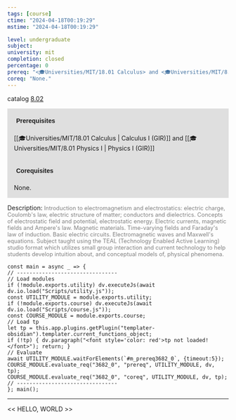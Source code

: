 ```yaml
---
tags: [course]
ctime: "2024-04-18T00:19:29"
mstime: "2024-04-18T00:19:29"

level: undergraduate
subject: 
university: mit
completion: closed
percentage: 0
prereq: "<🎓Universities/MIT/18.01 Calculus> and <🎓Universities/MIT/8.01 Physics I>"
coreq: "None."
---
```


catalog [8.02](http://student.mit.edu/catalog/m8a.html#8.02)

<span style="display: block; padding: 15px; background-color: rgb(100, 100, 100, 0.2);"><font id="m_prereq3682_0" style="display: block; font-family: Arial, sans-serif; font-weight: bold; padding: 5px">Prerequisites</font><br><span id="prereq3682_0">[[🎓Universities/MIT/18.01 Calculus | Calculus I (GIR)]] and [[🎓Universities/MIT/8.01 Physics I | Physics I (GIR)]]</span></span>
<span style="display: block; padding: 15px; background-color: rgb(100, 100, 100, 0.2);"><font id="m_coreq3682_0" style="display: block; font-family: Arial, sans-serif; font-weight: bold; padding: 5px">Corequisites</font><br><span id="coreq3682_0">None.</span></span>

<font style="">Description:</font>
<font style="color: grey; font-size: 0.8rem;">Introduction to electromagnetism and electrostatics: electric charge, Coulomb's law, electric structure of matter; conductors and dielectrics. Concepts of electrostatic field and potential, electrostatic energy. Electric currents, magnetic fields and Ampere's law. Magnetic materials. Time-varying fields and Faraday's law of induction. Basic electric circuits. Electromagnetic waves and Maxwell's equations. Subject taught using the TEAL (Technology Enabled Active Learning) studio format which utilizes small group interaction and current technology to help students develop intuition about, and conceptual models of, physical phenomena.</font>

```dataviewjs
const main = async _ => {
// --------------------------------
// Load modules
if (!module.exports.utility) dv.executeJs(await dv.io.load("Scripts/utility.js"));
const UTILITY_MODULE = module.exports.utility;
if (!module.exports.course) dv.executeJs(await dv.io.load("Scripts/course.js"));
const COURSE_MODULE = module.exports.course;
// Load tp
let tp = this.app.plugins.getPlugin("templater-obsidian").templater.current_functions_object;
if (!tp) { dv.paragraph("<font style='color: red'>tp not loaded!</font>"); return; }
// Evaluate
await UTILITY_MODULE.waitForElements(`#m_prereq3682_0`, {timeout:5});
COURSE_MODULE.evaluate_req("3682_0", "prereq", UTILITY_MODULE, dv, tp);
COURSE_MODULE.evaluate_req("3682_0", "coreq", UTILITY_MODULE, dv, tp);
// --------------------------------
}; main();
```

---

<< HELLO, WORLD >>
